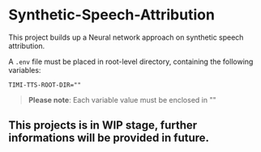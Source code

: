 # Synthetic-Speech-Attribution
This project builds up a Neural network approach on synthetic speech attribution.

A `.env` file must be placed in root-level directory, containing the following variables:
```
TIMI-TTS-ROOT-DIR=""
```
> **Please note**: Each variable value must be enclosed in ""

## This projects is in WIP stage, further informations will be provided in future.
